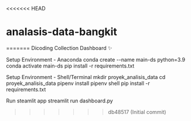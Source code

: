 <<<<<<< HEAD
# analasis-data-bangkit
=======
Dicoding Collection Dashboard ✨

Setup Environment - Anaconda
conda create --name main-ds python=3.9
conda activate main-ds
pip install -r requirements.txt

Setup Environment - Shell/Terminal
mkdir proyek_analisis_data
cd proyek_analisis_data
pipenv install
pipenv shell
pip install -r requirements.txt

Run steamlit app
streamlit run dashboard.py
>>>>>>> db48517 (Initial commit)
